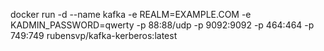 docker run -d --name kafka -e REALM=EXAMPLE.COM -e KADMIN_PASSWORD=qwerty -p 88:88/udp -p 9092:9092 -p 464:464 -p 749:749  rubensvp/kafka-kerberos:latest

